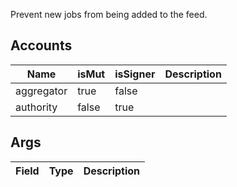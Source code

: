 Prevent new jobs from being added to the feed.

## Accounts
|Name|isMut|isSigner|Description|
|--|--|--|--|
| aggregator | true | false |  |
| authority | false | true |  |
## Args
|Field|Type|Description|
|--|--|--|
